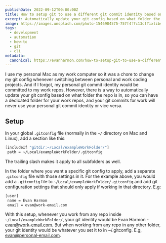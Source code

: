 ```yaml
---
publishDate: 2022-09-12T00:00:00Z
title: How to setup git to use a different git commit identity based on the repo's directory
excerpt: Automatically update your git config based on what folder the repo is in, so you can have a dedicated folder for your work repos and maks sure your git commits always use the correct git identity.
image: https://images.unsplash.com/photo-1546984575-757f4f7c13cf?ixlib=rb-4.0.3&ixid=M3wxMjA3fDB8MHxwaG90by1wYWdlfHx8fGVufDB8fHx8fA%3D%3D&auto=format&fit=crop&w=2070&q=80
tags:
  - development
  - automation
  - how-to
  - git
  - cli
metadata:
  canonical: https://evanharmon.com/how-to-setup-git-to-use-a-different-git-commit-identity-based-on-the-repos-directory
---
```

I use my personal Mac as my work computer so it was a chore to change my git config whenever switching between personal and work coding projects. And if I forgot, my personal git commit identity would be committed to my work repos. However, there is a way to automatically update your git config based on what folder the repo is in, so you can have a dedicated folder for your work repos, and your git commits for work will never use your personal git commit identity or vice versa.
## Setup
In your global `.gitconfig` file (normally in the `~/` directory on Mac and Linux), add a section like this:

```bash
[includeIf "gitdir:~/Local/exampleWorkFolder/"]
 path = ~/Local/exampleWorkFolder/.gitconfig
```

The trailing slash makes it apply to all subfolders as well.

In the folder where you want a specific git config to apply, add a separate `.gitconfig` file with those settings in it. For the example above, you would add a `.gitconfig` file to `~/Local/exampleWorkFolder/.gitconfig` and add git configuration settings that should only apply if working in that directory. E.g:

```bash
[user]
 name = Evan Harmon
 email = evan@work-email.com
```

With this setup, whenever you work from any repo inside `~/Local/exampleWorkFolder/`, your git identity would be Evan Harmon - <evan@work-email.com>. But when working from any repo in any other folder, your git identity would be whatever you set it to in ~/.gitconfig. E.g, <evan@personal-email.com>.
